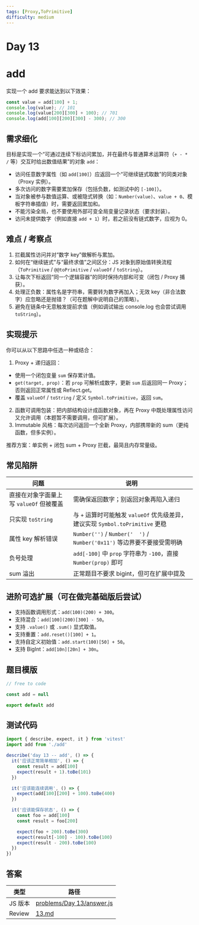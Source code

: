 ```yaml
---
tags: [Proxy,ToPrimitive]
difficulty: medium
---
```


# Day 13

# add

实现一个 add 要求能达到以下效果：

```js
const value = add[100] + 1;
console.log(value); // 101
console.log(value[200][300] + 100); // 701
console.log(add[100][200][300] - 300); // 300
```

## 需求细化

目标是实现一个“可通过连续下标访问累加，并在最终与普通算术运算符（`+ - * /` 等）交互时给出数值结果”的对象 `add`：

- 访问任意数字属性（如 `add[100]`）应返回一个“可继续链式取数”的同类对象（Proxy 实例）。
- 多次访问的数字需要累加保存（包括负数，如测试中的 `[-100]`）。
- 当对象被参与数值运算、或被隐式转换（如：`Number(value)`、`value + 0`、模板字符串插值）时，需要返回累加和。
- 不能污染全局，也不要使用外部可变全局变量记录状态（要求封装）。
- 访问未提供数字（例如直接 `add + 1`）时，若之前没有链式数字，应视为 0。

## 难点 / 考察点

1. 拦截属性访问并对“数字 key”做解析与累加。
2. 如何在“继续链式”与“最终求值”之间区分：JS 对象到原始值转换流程（`ToPrimitive` / `@@toPrimitive` / `valueOf` / `toString`）。
3. 让每次下标返回“同一个逻辑容器”的同时保持内部和可变（闭包 / Proxy 捕获）。
4. 处理正负数：属性名是字符串，需要转为数字再加入；无效 key（非合法数字）应忽略还是抛错？（可在题解中说明自己的策略）。
5. 避免在链条中无意触发提前求值（例如调试输出 console.log 也会尝试调用 `toString`）。

## 实现提示

你可以从以下思路中任选一种或结合：

1. Proxy + 递归返回：

- 使用一个闭包变量 `sum` 保存累计值。
- `get(target, prop)`：若 `prop` 可解析成数字，更新 `sum` 后返回同一 Proxy；否则返回正常属性或 Reflect.get。
- 覆盖 `valueOf` / `toString` / 定义 `Symbol.toPrimitive`，返回 `sum`。

2. 函数可调用包装：把内部结构设计成函数对象，再在 Proxy 中既处理属性访问又允许调用（本题暂不需要调用，但可扩展）。
3. Immutable 风格：每次访问返回一个全新 Proxy，内部携带新的 sum（更纯函数，但多实例）。

推荐方案：单实例 + 闭包 sum + Proxy 拦截，最简且内存常量级。

## 常见陷阱

| 问题                                    | 说明                                                                           |
| --------------------------------------- | ------------------------------------------------------------------------------ |
| 直接在对象字面量上写 `valueOf` 但被覆盖 | 需确保返回数字；别返回对象再陷入递归                                           |
| 只实现 `toString`                       | 与 `+` 运算时可能触发 `valueOf` 优先级差异，建议实现 `Symbol.toPrimitive` 更稳 |
| 属性 key 解析错误                       | `Number('')` / `Number('  ')` / `Number('0x11')` 等边界要不要接受需明确        |
| 负号处理                                | `add[-100]` 中 `prop` 字符串为 `-100`，直接 `Number(prop)` 即可                |
| sum 溢出                                | 正常题目不要求 bigint，但可在扩展中提及                                        |

## 进阶可选扩展（可在做完基础版后尝试）

- 支持函数调用形式：`add(100)(200) + 300`。
- 支持混合：`add[100](200)[300] - 50`。
- 支持 `.value()` 或 `.sum()` 显式取值。
- 支持重置：`add.reset()[100] + 1`。
- 支持自定义初始值：`add.start(100)[50] + 50`。
- 支持 BigInt：`add[10n][20n] + 30n`。

## 题目模版

```js
// free to code

const add = null

export default add
```

## 测试代码

```js
import { describe, expect, it } from 'vitest'
import add from './add'

describe('day 13 -- add', () => {
  it('应该正常简单相加', () => {
    const result = add[100]
    expect(result + 1).toBe(101)
  })

  it('应该能连续调用', () => {
    expect(add[100][200] + 100).toBe(400)
  })

  it('应该能保存状态', () => {
    const foo = add[100]
    const result = foo[200]

    expect(foo + 200).toBe(300)
    expect(result[-100] - 100).toBe(100)
    expect(result - 200).toBe(100)
  })
})

```

## 答案

| 类型    | 路径                                                                                                                |
| ------- | ------------------------------------------------------------------------------------------------------------------- |
| JS 版本 | [problems/Day 13/answer.js](https://github.com/506-FETL/one-question-per-day/blob/main/packages/problems/Day%2013/answer.js) |
| Review  | [13.md](/review/13)                                                                                                 |
